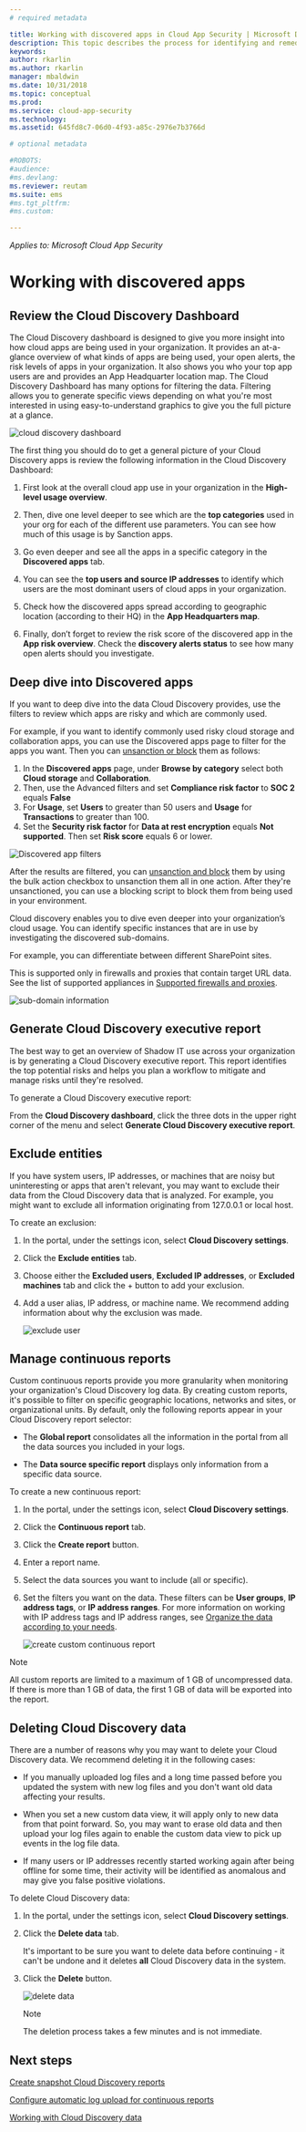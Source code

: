 ```yaml
---
# required metadata

title: Working with discovered apps in Cloud App Security | Microsoft Docs
description: This topic describes the process for identifying and remediating risky cloud discovery apps in Cloud App Security.
keywords:
author: rkarlin
ms.author: rkarlin
manager: mbaldwin
ms.date: 10/31/2018
ms.topic: conceptual
ms.prod:
ms.service: cloud-app-security
ms.technology:
ms.assetid: 645fd8c7-06d0-4f93-a85c-2976e7b3766d

# optional metadata

#ROBOTS:
#audience:
#ms.devlang:
ms.reviewer: reutam
ms.suite: ems
#ms.tgt_pltfrm:
#ms.custom:

---
```


*Applies to: Microsoft Cloud App Security*


# Working with discovered apps

## Review the Cloud Discovery Dashboard

The Cloud Discovery dashboard is designed to give you more insight into how cloud apps are being used in your organization. It provides an at-a-glance overview of what kinds of apps are being used, your open alerts, the risk levels of apps in your organization. It also shows you who your top app users are and provides an App Headquarter location map. The Cloud Discovery Dashboard has many options for filtering the data. Filtering allows you to generate specific views depending on what you're most interested in using easy-to-understand graphics to give you the full picture at a glance.

![cloud discovery dashboard](./media/cloud-discovery-dashboard.png)

The first thing you should do to get a general picture of your Cloud Discovery apps is review the following information in the Cloud Discovery Dashboard:
 
1. First look at the overall cloud app use in your organization in the **High-level usage overview**.

2. Then, dive one level deeper to see which are the **top categories** used in your org for each of the different use parameters. You can see how much of this usage is by Sanction apps.

3. Go even deeper and see all the apps in a specific category in the **Discovered apps** tab.

4. You can see the **top users and source IP addresses** to identify which users are the most dominant users of cloud apps in your organization.
5. Check how the discovered apps spread according to geographic location (according to their HQ) in the **App Headquarters map**.

6. Finally, don’t forget to review the risk score of the discovered app in the **App risk overview**. Check the **discovery alerts status** to see how many open alerts should you investigate.

## Deep dive into Discovered apps
If you want to deep dive into the data Cloud Discovery provides, use the filters to review which apps are risky and which are commonly used.


For example, if you want to identify commonly used risky cloud storage and collaboration apps, you can use the Discovered apps page to filter for the apps you want. Then you can [unsanction or block](governance-discovery.md) them as follows:

1. In the **Discovered apps** page, under **Browse by category** select both **Cloud storage** and **Collaboration**.
2. Then, use the Advanced filters and set **Compliance risk factor** to **SOC 2** equals **False**
3. For **Usage**, set **Users** to greater than 50 users and **Usage** for  **Transactions** to greater than 100.
4. Set the **Security risk factor** for **Data at rest encryption** equals **Not supported**. Then set **Risk score** equals 6 or lower.

![Discovered app filters](./media/discovered-app-filters.png)

After the results are filtered, you can [unsanction and block](governance-discovery.md) them by using the bulk action checkbox to unsanction them all in one action. After they're unsanctioned, you can use a blocking script to block them from being used in your environment.

Cloud discovery enables you to dive even deeper into your organization’s cloud usage. You can identify specific instances that are in use by investigating the discovered sub-domains.
 	 
For example, you can differentiate between different SharePoint sites.

This is supported only in firewalls and proxies that contain target URL data. See the list of supported appliances in [Supported firewalls and proxies](create-snapshot-cloud-discovery-reports.md#supported-firewalls-and-proxies).

 ![sub-domain information](./media/discovery-domains.png) 

## Generate Cloud Discovery executive report

The best way to get an overview of Shadow IT use across your organization is by generating a Cloud Discovery executive report. This report identifies the top potential risks and helps you plan a workflow to mitigate and manage risks until they're resolved.

To generate a Cloud Discovery executive report: 

From the **Cloud Discovery dashboard**, click the three dots in the upper right corner of the menu and select **Generate Cloud Discovery executive report**.

## Exclude entities
If you have system users, IP addresses, or machines that are noisy but uninteresting or apps that aren't relevant, you may want to exclude their data from the Cloud Discovery data that is analyzed. For example, you might want to exclude all information originating from 127.0.0.1 or local host.  
  
To create an exclusion:  
  
1. In the portal, under the settings icon, select **Cloud Discovery settings**.  
  
2. Click the **Exclude entities** tab.  
  
3. Choose either the **Excluded users**, **Excluded IP addresses**, or **Excluded machines** tab and click the + button to add your exclusion.  
  
4. Add a user alias, IP address, or machine name. We recommend adding information about why the exclusion was made.  
  
     ![exclude user](./media/exclude-user.png "exclude user")  
  
## Manage continuous reports  
Custom continuous reports provide you more granularity when monitoring your organization's Cloud Discovery log data. By creating custom reports, it's possible to filter on specific geographic locations, networks and sites, or organizational units. By default, only the following reports appear in your Cloud Discovery report selector:  
  
- The **Global report** consolidates all the information in the portal from all the data sources you included in your logs.  
  
- The **Data source specific report** displays only information from a specific data source.  
  
To create a new continuous report:  
  
1. In the portal, under the settings icon, select **Cloud Discovery settings**.  
  
2. Click the **Continuous report** tab.  
  
3. Click the **Create report** button.  
  
4. Enter a report name.  
  
5. Select the data sources you want to include (all or specific).  
  
6. Set the filters you want on the data. These filters can be **User groups**, **IP address tags**, or **IP address ranges**. For more information on working with IP address tags and IP address ranges, see [Organize the data according to your needs](ip-tags.md).  
  
    ![create custom continuous report](./media/create-custom-continuous-report.png) 

> [!NOTE]
> All custom reports are limited to a maximum of 1 GB of uncompressed data. If there is more than 1 GB of data, the first 1 GB of data will be exported into the report.


## Deleting Cloud Discovery data  
There are a number of reasons why you may want to delete your Cloud Discovery data. We recommend deleting it in the following cases:  
  
- If you manually uploaded log files and a long time passed before you updated the system with new log files and you don't want old data affecting your results.  
  
- When you set a new custom data view, it will apply only to new data from that point forward. So, you may want to erase old data and then upload your log files again to enable the custom data view to pick up events in the log file data.  
  
- If many users or IP addresses recently started working again after being offline for some time, their activity will be identified as anomalous and may give you false positive violations.  
  
To delete Cloud Discovery data:  
  
1. In the portal, under the settings icon, select **Cloud Discovery settings**.  
  
2. Click the **Delete data** tab.  
  
    It's important to be sure you want to delete data before continuing - it can't be undone and it deletes **all** Cloud Discovery data in the system.  
  
3. Click the **Delete** button.  
  
    ![delete data](./media/delete-data.png "delete data")  
  
   > [!NOTE]  
   >  The deletion process takes a few minutes and is not immediate.  




## Next steps
 
[Create snapshot Cloud Discovery reports](create-snapshot-cloud-discovery-reports.md)

[Configure automatic log upload for continuous reports](configure-automatic-log-upload-for-continuous-reports.md)

[Working with Cloud Discovery data](working-with-cloud-discovery-data.md)

